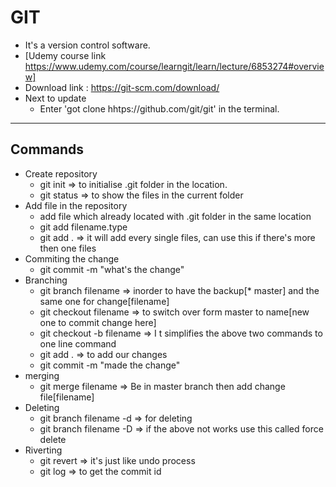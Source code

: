 # GIT 
 - It's a version control software.
 - [Udemy course link https://www.udemy.com/course/learngit/learn/lecture/6853274#overview]
 - Download link : https://git-scm.com/download/
 - Next to update
    - Enter 'got clone hhtps://github.com/git/git' in the terminal.
****
## Commands 
 - Create repository
   - git init => to initialise .git folder in the location.
   - git status => to show the files in the current folder
 - Add file in the repository
   - add file which already located with .git folder in the same location
   - git add filename.type
   - git add . => it will add every single files, can use this if there's more then one files
 - Commiting the change
   - git commit -m "what's the change" 
 - Branching
   - git branch filename => inorder to have the backup[* master] and the same one for change[filename]
   - git checkout filename => to switch over form master to name[new one to commit change here]
   - git checkout -b filename => I t simplifies the above two commands to one line command
   - git add . => to add our changes
   - git commit -m "made the change"
 - merging
   - git merge filename => Be in master branch then add change file[filename]
 - Deleting
   - git branch filename -d => for deleting
   - git branch filename -D => if the above not works use this called force delete
 - Riverting
   - git revert <commitid> => it's just like undo process
   - git log => to get the commit id
   


    

